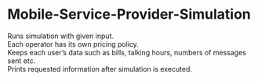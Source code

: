 # Mobile-Service-Provider-Simulation
Runs simulation with given input.  
Each operator has its own pricing policy.  
Keeps each user’s data such as bills, talking hours, numbers of messages sent etc.  
Prints requested information after simulation is executed. 
